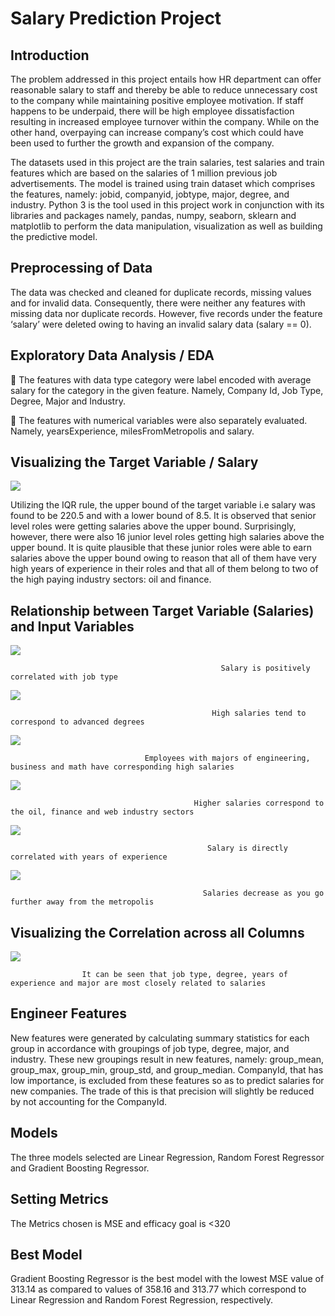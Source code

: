 # **Salary Prediction Project**

## **Introduction**

The problem addressed in this project entails how HR department can offer reasonable salary to staff and thereby be able to reduce unnecessary cost to the company while maintaining positive employee motivation. If staff happens to be underpaid, there will be high employee dissatisfaction resulting in increased employee turnover within the company. While on the other hand, overpaying can increase company’s cost which could have been used to further the growth and expansion of the company. 

The datasets used in this project are the train salaries, test salaries and train features which are based on the salaries of 1 million previous job advertisements. The model is trained using train dataset which comprises the features, namely: jobid, companyid, jobtype, major, degree, and industry. Python 3 is the tool used in this project work in conjunction with its libraries and packages namely, pandas, numpy, seaborn, sklearn and matplotlib to perform the data manipulation, visualization as well as building the predictive model.

## **Preprocessing of Data**

The data was checked and cleaned for duplicate records, missing values and for invalid data. Consequently, there were neither any features with missing data nor duplicate records. However, five records under the feature ‘salary’ were deleted owing to having an invalid salary data (salary == 0).

## **Exploratory Data Analysis / EDA**

	The features with data type category were label encoded with average salary for the category in the given feature. Namely, Company Id, Job Type, Degree, Major and Industry.

	The features with numerical variables were also separately evaluated. Namely, yearsExperience, milesFromMetropolis and salary.


## **Visualizing the Target Variable / Salary**
![](Images/Image%201.png)
 

Utilizing the IQR rule, the upper bound of the target variable i.e salary was found to be 220.5 and with a lower bound of 8.5. It is observed that senior level roles were getting salaries above the upper bound. Surprisingly, however, there were also 16 junior level roles getting high salaries above the upper bound. It is quite plausible that these junior roles were able to earn salaries above the upper bound owing to reason that all of them have very high years of experience in their roles and that all of them belong to two of the high paying industry sectors: oil and finance.

## **Relationship between Target Variable (Salaries) and Input Variables**
 ![](Images/Image%202.png)
 
                                                   Salary is positively correlated with job type
![](Images/Image%203.png)
 
                                                 High salaries tend to correspond to advanced degrees
![](Images/Image%204.png)
 
                                  Employees with majors of engineering, business and math have corresponding high salaries
![](Images/Image%205.png)
 
                                             Higher salaries correspond to the oil, finance and web industry sectors
![](Images/Image%206.png) 

                                                Salary is directly correlated with years of experience
![](Images/Image%207.png)
 
                                               Salaries decrease as you go further away from the metropolis


## **Visualizing the Correlation across all Columns**
![](Images/Image%208.png) 

                    It can be seen that job type, degree, years of experience and major are most closely related to salaries 

## **Engineer Features**

New features were generated by calculating summary statistics for each group in accordance with groupings of job type, degree, major, and industry. These new groupings result in new features, namely: group_mean, group_max, group_min, group_std, and group_median. CompanyId, that has low importance, is excluded from these features so as to predict salaries for new companies. The trade of this is that precision will slightly be reduced by not accounting for the CompanyId.

## **Models**

The three models selected are Linear Regression, Random Forest Regressor and Gradient Boosting Regressor.

## **Setting Metrics**

The Metrics chosen is MSE and efficacy goal is <320

## **Best Model**

Gradient Boosting Regressor is the best model with the lowest MSE value of 313.14 as compared to values of 358.16 and 313.77 which correspond to Linear Regression and Random Forest Regression, respectively.


